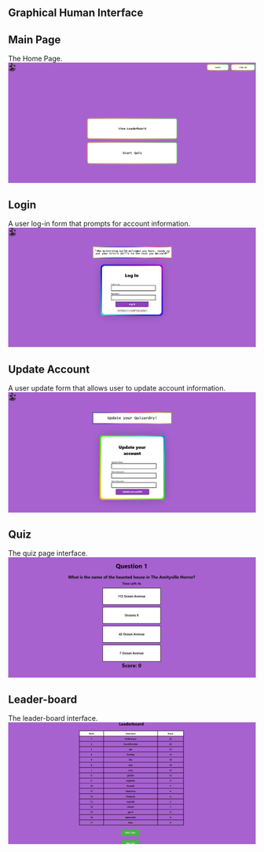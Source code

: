 ## Graphical Human Interface

## Main Page

The Home Page.
![Main Page](ghidesign\homepage.png)

## Login

A user log-in form that prompts for account information.
![Login](ghidesign\loginpage.png)

## Update Account

A user update form that allows user to update account information.
![Update](ghidesign\updateaccountpage.png)

## Quiz

The quiz page interface.
![Quiz](ghidesign\quizpage.png)

## Leader-board

The leader-board interface.
![Leader-board](ghidesign\leaderboardpage.png)
